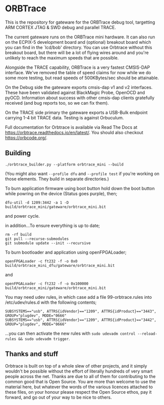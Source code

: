 ORBTrace
========

This is the repository for gateware for the ORBTrace debug tool, targetting ARM CORTEX JTAG & SWD debug and  parallel TRACE.

The current gateware runs on the ORBTrace mini hardware.  It can also run on the ECPIX-5 development board and (optional) breakout board which you can find in the `lcd/bob' directory. You can use Orbtrace without this breakout board, but there will be a lot of flying wires around and you're unlikely to reach the maximum speeds that are possible.

Alongside the TRACE capability, ORBTrace is a very fastest CMSIS-DAP interface. We've removed the table of speed claims for now while we do some more testing, but read speeds of 500KBytes/sec should be attainable.

On the Debug side the gateware exports cmsis-dap v1 and v2 interfaces. These have been validated against BlackMagic Probe, OpenOCD and pyOCD. Information about success with other cmsis-dap clients gratefully received (and bug reports too, so we can fix them).

On the TRACE side primary the gateware exports a USB-Bulk endpoint carrying 1-4 bit TRACE data. Testing is against Orbuculum.

Full documentation for Orbtrace is available via Read The Docs at https://orbtrace.readthedocs.io/en/latest/. You should also checkout https://orbcode.org/.

Building
--------

`./orbtrace_builder.py --platform orbtrace_mini --build`

(You might also want `--profile dfu` and `--profile test` if you're working on those elements. They build in separate directories.)

To burn application firmware using boot button hold down the boot button while powring on the device (Status goes purple), then;

`dfu-util -d 1209:3442 -a 1 -D build/orbtrace_mini/gateware/orbtrace_mini.bit`

and power cycle.

in addition...To ensure everything is up to date;

```
rm -rf build
git pull --recurse-submodules
git submodule update --init --recursive
```

To burn bootloader and application using openFPGALoader;

`openFPGALoader -c ft232 -f -o 0x0 build/orbtrace_mini_dfu/gateware/orbtrace_mini.bit`

and

`openFPGALoader -c ft232 -f -o 0x100000 build/orbtrace_mini/gateware/orbtrace_mini.bit`

You may need udev rules, in which case add a file 99-orbtrace.rules into /etc/udev/rules.d with the following contents;

```
SUBSYSTEMS=="usb", ATTRS{idVendor}=="1209", ATTRS{idProduct}=="3443", GROUP="plugdev", MODE="0666"
SUBSYSTEMS=="usb", ATTRS{idVendor}=="1209", ATTRS{idProduct}=="3442", GROUP="plugdev", MODE="0666"
```

...you can then activate the new rules with `sudo udevadm control --reload-rules && sudo udevadm trigger`.

Thanks and stuff
----------------

Orbtrace is built on top of a whole slew of other projects, and it simply wouldn't be possible without the effort of literally hundreds of very smart people across the net. Thanks are due to all of them for contributing to the common good that is Open Source. You are more than welcome to use the material here, but whatever the words of the various licences attached to these files, on your honour please respect the Open Source ethos, pay it forward, and go out of your way to be nice to others.
